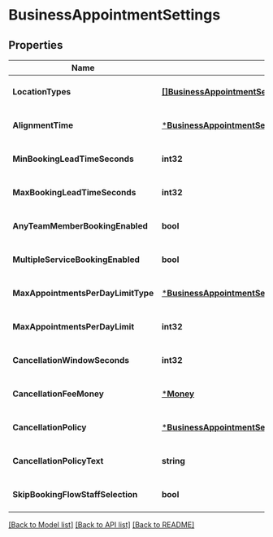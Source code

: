 # BusinessAppointmentSettings

## Properties
Name | Type | Description | Notes
------------ | ------------- | ------------- | -------------
**LocationTypes** | [**[]BusinessAppointmentSettingsBookingLocationType**](BusinessAppointmentSettingsBookingLocationType.md) | Types of the location allowed for bookings. See [BusinessAppointmentSettingsBookingLocationType](#type-businessappointmentsettingsbookinglocationtype) for possible values | [optional] [default to null]
**AlignmentTime** | [***BusinessAppointmentSettingsAlignmentTime**](BusinessAppointmentSettingsAlignmentTime.md) |  | [optional] [default to null]
**MinBookingLeadTimeSeconds** | **int32** | The minimum lead time in seconds before a service can be booked. A booking must be created at least this amount of time before its starting time. | [optional] [default to null]
**MaxBookingLeadTimeSeconds** | **int32** | The maximum lead time in seconds before a service can be booked. A booking must be created at most this amount of time before its starting time. | [optional] [default to null]
**AnyTeamMemberBookingEnabled** | **bool** | Indicates whether a customer can choose from all available time slots and have a staff member assigned automatically (&#x60;true&#x60;) or not (&#x60;false&#x60;). | [optional] [default to null]
**MultipleServiceBookingEnabled** | **bool** | Indicates whether a customer can book multiple services in a single online booking. | [optional] [default to null]
**MaxAppointmentsPerDayLimitType** | [***BusinessAppointmentSettingsMaxAppointmentsPerDayLimitType**](BusinessAppointmentSettingsMaxAppointmentsPerDayLimitType.md) |  | [optional] [default to null]
**MaxAppointmentsPerDayLimit** | **int32** | The maximum number of daily appointments per team member or per location. | [optional] [default to null]
**CancellationWindowSeconds** | **int32** | The cut-off time in seconds for allowing clients to cancel or reschedule an appointment. | [optional] [default to null]
**CancellationFeeMoney** | [***Money**](Money.md) |  | [optional] [default to null]
**CancellationPolicy** | [***BusinessAppointmentSettingsCancellationPolicy**](BusinessAppointmentSettingsCancellationPolicy.md) |  | [optional] [default to null]
**CancellationPolicyText** | **string** | The free-form text of the seller&#x27;s cancellation policy. | [optional] [default to null]
**SkipBookingFlowStaffSelection** | **bool** | Indicates whether customers has an assigned staff member (&#x60;true&#x60;) or can select s staff member of their choice (&#x60;false&#x60;). | [optional] [default to null]

[[Back to Model list]](../README.md#documentation-for-models) [[Back to API list]](../README.md#documentation-for-api-endpoints) [[Back to README]](../README.md)

